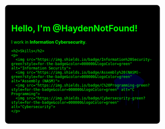 <div style="position: relative; background-color: #000; color: #0f0; padding: 20px; border-radius: 10px; overflow: hidden;">

  <!-- Jellyfish background drawn with SVG code -->
  <svg viewBox="0 0 200 200" style="position: absolute; bottom: 0; right: 0; width: 200px; opacity: 0.2; z-index: 0;">
    <!-- Jellyfish bell -->
    <path d="M50,60 Q100,10 150,60 Q140,90 60,90 Z" fill="blue"/>
    <!-- Tentacles -->
    <line x1="70" y1="90" x2="70" y2="130" stroke="blue" stroke-width="2"/>
    <line x1="90" y1="90" x2="90" y2="140" stroke="blue" stroke-width="2"/>
    <line x1="110" y1="90" x2="110" y2="135" stroke="blue" stroke-width="2"/>
    <line x1="130" y1="90" x2="130" y2="150" stroke="blue" stroke-width="2"/>
  </svg>

  <!-- Main content -->
  <div style="position: relative; z-index: 1;">
    <h1>Hello, I'm @HaydenNotFound!</h1>
    <p>I work in <strong>Information Cybersecurity</strong>.</p>

    <h2>Skills</h2>
    <p>
      <img src="https://img.shields.io/badge/Information%20Security-green?style=for-the-badge&color=000000&logoColor=green" alt="Information Security">
      <img src="https://img.shields.io/badge/Assembly%20(NASM)-green?style=for-the-badge&color=000000&logoColor=green" alt="Assembly (NASM)">
      <img src="https://img.shields.io/badge/C%20Programming-green?style=for-the-badge&color=000000&logoColor=green" alt="C Programming">
      <img src="https://img.shields.io/badge/Cybersecurity-green?style=for-the-badge&color=000000&logoColor=green" alt="Cybersecurity">
    </p>
  </div>

</div>
